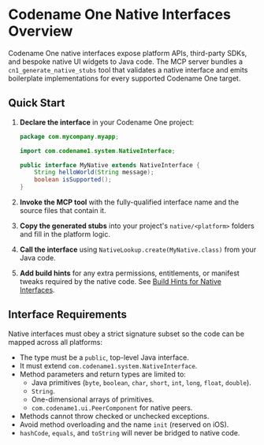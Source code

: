 # Codename One Native Interfaces Overview

Codename One native interfaces expose platform APIs, third-party SDKs, and bespoke native UI widgets to Java code. The MCP server bundles a `cn1_generate_native_stubs` tool that validates a native interface and emits boilerplate implementations for every supported Codename One target.

## Quick Start

1. **Declare the interface** in your Codename One project:

    ```java
    package com.mycompany.myapp;

    import com.codename1.system.NativeInterface;

    public interface MyNative extends NativeInterface {
        String helloWorld(String message);
        boolean isSupported();
    }
    ```

2. **Invoke the MCP tool** with the fully-qualified interface name and the source files that contain it.
3. **Copy the generated stubs** into your project's `native/<platform>` folders and fill in the platform logic.
4. **Call the interface** using `NativeLookup.create(MyNative.class)` from your Java code.
5. **Add build hints** for any extra permissions, entitlements, or manifest tweaks required by the native code. See [Build Hints for Native Interfaces](BuildHints.md).

## Interface Requirements

Native interfaces must obey a strict signature subset so the code can be mapped across all platforms:

* The type must be a `public`, top-level Java interface.
* It must extend `com.codename1.system.NativeInterface`.
* Method parameters and return types are limited to:
  * Java primitives (`byte`, `boolean`, `char`, `short`, `int`, `long`, `float`, `double`).
  * `String`.
  * One-dimensional arrays of primitives.
  * `com.codename1.ui.PeerComponent` for native peers.
* Methods cannot throw checked or unchecked exceptions.
* Avoid method overloading and the name `init` (reserved on iOS).
* `hashCode`, `equals`, and `toString` will never be bridged to native code.
